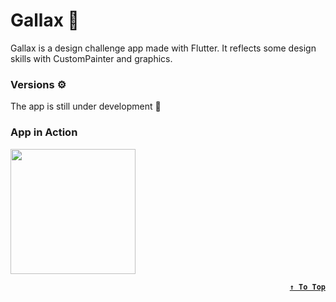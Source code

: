 # Gallax 🌌

Gallax is a design challenge app made with Flutter. It reflects some design skills with CustomPainter and graphics.

### Versions ⚙

The app is still under development :construction:

### App in Action
<img src="https://github.com/Hossam-Sayed/gallax/assets/83096913/c82d149e-0a21-4a27-8043-860ecb49809d" width="200"/>


<div align=right>

**[`↑ To Top`](#top)**
</div>
